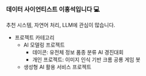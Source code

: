### 데이터 사이언티스트 이홍석입니다 💻
추천 시스템, 자연어 처리, LLM에 관심이 많습니다.

- 프로젝트 카테고리
  - AI 모델링 프로젝트
    - 데이콘: 유전체 정보 품종 분류 AI 경진대회
    - 개인 프로젝트: 이미지 인식 기반 크롬 공룡 게임 봇
  - 생성형 AI 활용 서비스 프로젝트

